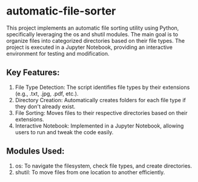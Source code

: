 # automatic-file-sorter
This project implements an automatic file sorting utility using Python, specifically leveraging the os and shutil modules. The main goal is to organize files into categorized directories based on their file types. The project is executed in a Jupyter Notebook, providing an interactive environment for testing and modification.


## Key Features:

1. File Type Detection: The script identifies file types by their extensions (e.g., .txt, .jpg, .pdf, etc.).
2. Directory Creation: Automatically creates folders for each file type if they don't already exist.
3. File Sorting: Moves files to their respective directories based on their extensions.
4. Interactive Notebook: Implemented in a Jupyter Notebook, allowing users to run and tweak the code easily.

## Modules Used:

1. os: To navigate the filesystem, check file types, and create directories.
2. shutil: To move files from one location to another efficiently.
